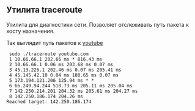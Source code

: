 ## Утилита __traceroute__  

Утилита для диагностики сети. Позволяет отслеживать путь пакета к хосту назначения.

Так выглядит путь пакетов к [youtube](https://youtube.com)

```
 sudo ./traceroute youtube.com
 1 10.66.66.1 202.66 ms * 816.43 ms 
 2 10.66.66.1 0.06 ms 203.68 ms 0.07 ms 
 3 45.13.226.1 202.46 ms 0.07 ms 205.41 ms 
 4 45.145.42.10 0.04 ms 180.65 ms 0.07 ms 
 5 173.194.121.206 125.94 ms * * 
 6 66.249.94.244 518.73 ms 205.11 ms 205.04 ms 
 7 142.250.214.201 204.32 ms 205.61 ms 204.27 ms 
 8 142.250.186.174 204.26 ms 
Reached target: 142.250.186.174
```
